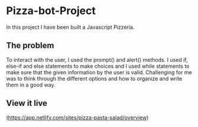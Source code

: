 # Pizza-bot-Project

In this project I have been built a Javascript Pizzeria. 

## The problem

To interact with the user, I used the prompt() and alert() methods. 
I used if, else-if and else statements to make choices and I used while statements to make sure that the given information by the user is valid.
Challenging for me was to think through the different options and how to organize and write them in a good way.

## View it live

(https://app.netlify.com/sites/pizza-pasta-salad/overview)
